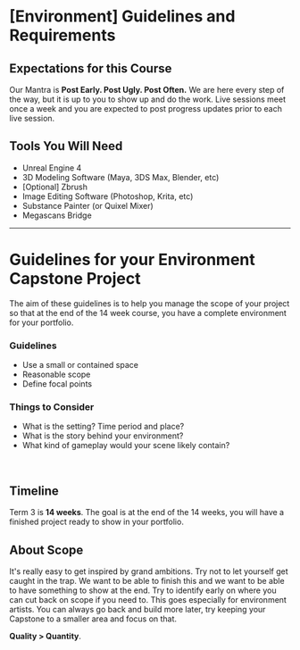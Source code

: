# [Environment] Guidelines and Requirements

<h2>Expectations for this Course</h2>
<p>Our Mantra is<span>&nbsp;</span><strong>Post Early. Post Ugly. Post Often.</strong><span>&nbsp;</span>We are here every step of the way, but it is up to you to show up and do the work. Live sessions meet once a week and you are expected to post progress updates prior to each live session.</p>
<h2>Tools You Will Need</h2>
<ul>
<li>Unreal Engine 4</li>
<li>3D Modeling Software (Maya, 3DS Max, Blender, etc)</li>
<li>[Optional] Zbrush</li>
<li>Image Editing Software (Photoshop, Krita, etc)</li>
<li>Substance Painter (or Quixel Mixer)</li>
<li>Megascans Bridge</li>
</ul>
<hr>
<h1>Guidelines for your Environment Capstone Project</h1>
<p>The aim of these guidelines is to help you manage the scope of your project so that at the end of the 14 week course, you have a complete environment for your portfolio.</p>
<h3>Guidelines</h3>
<ul>
<li>Use a small or contained space</li>
<li>Reasonable scope</li>
<li>Define focal points</li>
</ul>
<h3>Things to Consider</h3>
<ul>
<li>What is the setting? Time period and place?</li>
<li>What is the story behind your environment?</li>
<li>What kind of gameplay would your scene likely contain?</li>
</ul>
<p>&nbsp;</p>
<h2>Timeline</h2>
<p>Term 3 is <strong>14 weeks</strong>. The goal is at the end of the 14 weeks, you will have a finished project ready to show in your portfolio.</p>
<h2>About Scope</h2>
<p>It's really easy to get inspired by grand ambitions. Try not to let yourself get caught in the trap. We want to be able to finish this and we want to be able to have something to show at the end. Try to identify early on where you can cut back on scope if you need to. This goes especially for environment artists. You can always go back and build more later, try keeping your Capstone to a smaller area and focus on that.</p>
<p><strong>Quality &gt; Quantity</strong>.</p>